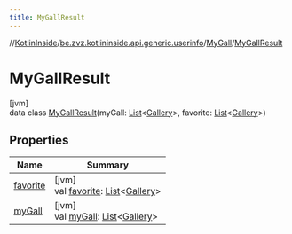 ```yaml
---
title: MyGallResult
---
```

//[KotlinInside](../../../../index.html)/[be.zvz.kotlininside.api.generic.userinfo](../../index.html)/[MyGall](../index.html)/[MyGallResult](index.html)



# MyGallResult



[jvm]\
data class [MyGallResult](index.html)(myGall: [List](https://kotlinlang.org/api/latest/jvm/stdlib/kotlin.collections/-list/index.html)&lt;[Gallery](../../../be.zvz.kotlininside.api.type/-gallery/index.html)&gt;, favorite: [List](https://kotlinlang.org/api/latest/jvm/stdlib/kotlin.collections/-list/index.html)&lt;[Gallery](../../../be.zvz.kotlininside.api.type/-gallery/index.html)&gt;)



## Properties


| Name | Summary |
|---|---|
| [favorite](favorite.html) | [jvm]<br>val [favorite](favorite.html): [List](https://kotlinlang.org/api/latest/jvm/stdlib/kotlin.collections/-list/index.html)&lt;[Gallery](../../../be.zvz.kotlininside.api.type/-gallery/index.html)&gt; |
| [myGall](my-gall.html) | [jvm]<br>val [myGall](my-gall.html): [List](https://kotlinlang.org/api/latest/jvm/stdlib/kotlin.collections/-list/index.html)&lt;[Gallery](../../../be.zvz.kotlininside.api.type/-gallery/index.html)&gt; |

